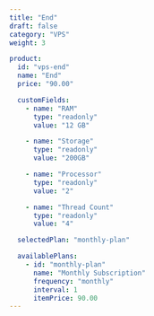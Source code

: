 ```yaml
---
title: "End"
draft: false
category: "VPS"
weight: 3

product:
  id: "vps-end"
  name: "End"
  price: "90.00"

  customFields:
    - name: "RAM"
      type: "readonly"
      value: "12 GB"

    - name: "Storage"
      type: "readonly"
      value: "200GB"

    - name: "Processor"
      type: "readonly"
      value: "2"

    - name: "Thread Count"
      type: "readonly"
      value: "4"

  selectedPlan: "monthly-plan"

  availablePlans:
    - id: "monthly-plan"
      name: "Monthly Subscription"
      frequency: "monthly"
      interval: 1
      itemPrice: 90.00 
---
```

